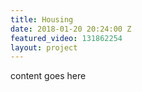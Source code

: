 ```yaml
---
title: Housing
date: 2018-01-20 20:24:00 Z
featured_video: 131862254
layout: project
---
```


content goes here